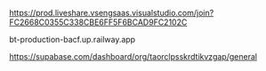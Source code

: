 https://prod.liveshare.vsengsaas.visualstudio.com/join?FC2668C0355C338CBE6FF5F6BCAD9FC2102C


bt-production-bacf.up.railway.app

https://supabase.com/dashboard/org/taorclpsskrdtikvzgap/general
